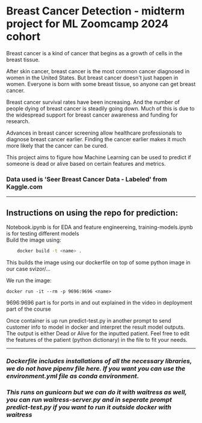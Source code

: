# Breast Cancer Detection - midterm project for ML Zoomcamp 2024 cohort

Breast cancer is a kind of cancer that begins as a growth of cells in the breast tissue.

After skin cancer, breast cancer is the most common cancer diagnosed in women in the United States. But breast cancer doesn't just happen in women. Everyone is born with some breast tissue, so anyone can get breast cancer.

Breast cancer survival rates have been increasing. And the number of people dying of breast cancer is steadily going down. Much of this is due to the widespread support for breast cancer awareness and funding for research.

Advances in breast cancer screening allow healthcare professionals to diagnose breast cancer earlier. Finding the cancer earlier makes it much more likely that the cancer can be cured. 

This project aims to figure how Machine Learning can be used to predict if someone is dead or alive based on certain features and metrics.

### Data used is 'Seer Breast Cancer Data - Labeled' from Kaggle.com

---

## Instructions on using the repo for prediction:
Notebook.ipynb is for EDA and feature engineereing, training-models.ipynb is for testing different models
<br>
Build the image using: 

```bash
    docker build -t <name> .
```

This builds the <name> image using our dockerfile on top of some python image in our case svizor/...

We run the image: 

```bach
docker run -it --rm -p 9696:9696 <name>
```

9696:9696 part is for ports in and out explained in the video in deployment part of the course

Once container is up run predict-test.py in another prompt to send customer info to model in docker and interpret the result model outputs. The output is either Dead or Alive for the inputted patient. Feel free to edit the features of the patient (python dictionary) in the file to fit your needs.

---

### *Dockerfile includes installations of all the necessary libraries, we do not have pipenv file here. If you want you can use the environment.yml file as conda environment.*
### *This runs on gunicorn but we can do it with waitress as well, you can run waitress-server.py and in seperate prompt predict-test.py if you want to run it outside docker with waitress*
